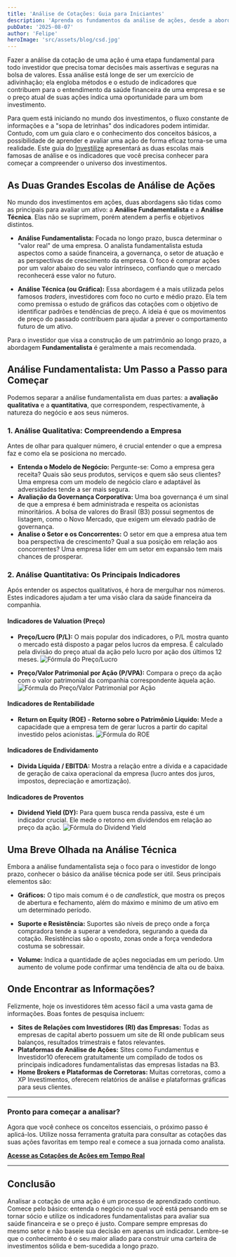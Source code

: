 ```yaml
---
title: 'Análise de Cotações: Guia para Iniciantes'
description: 'Aprenda os fundamentos da análise de ações, desde a abordagem fundamentalista até a técnica, e descubra os principais indicadores para tomar decisões de investimento mais seguras e assertivas.'
pubDate: '2025-08-07'
author: 'Felipe'
heroImage: 'src/assets/blog/csd.jpg'
---
```


Fazer a análise da cotação de uma ação é uma etapa fundamental para todo investidor que precisa tomar decisões mais assertivas e seguras na bolsa de valores. Essa análise está longe de ser um exercício de adivinhação; ela engloba métodos e o estudo de indicadores que contribuem para o entendimento da saúde financeira de uma empresa e se o preço atual de suas ações indica uma oportunidade para um bom investimento.

Para quem está iniciando no mundo dos investimentos, o fluxo constante de informações e a "sopa de letrinhas" dos indicadores podem intimidar. Contudo, com um guia claro e o conhecimento dos conceitos básicos, a possibilidade de aprender e avaliar uma ação de forma eficaz torna-se uma realidade. Este guia do [Investilize](https://investilize.com.br/) apresentará as duas escolas mais famosas de análise e os indicadores que você precisa conhecer para começar a compreender o universo dos investimentos.

## As Duas Grandes Escolas de Análise de Ações

No mundo dos investimentos em ações, duas abordagens são tidas como as principais para avaliar um ativo: a **Análise Fundamentalista** e a **Análise Técnica**. Elas não se suprimem, porém atendem a perfis e objetivos distintos.

* **Análise Fundamentalista:** Focada no longo prazo, busca determinar o "valor real" de uma empresa. O analista fundamentalista estuda aspectos como a saúde financeira, a governança, o setor de atuação e as perspectivas de crescimento da empresa. O foco é comprar ações por um valor abaixo do seu valor intrínseco, confiando que o mercado reconhecerá esse valor no futuro.

* **Análise Técnica (ou Gráfica):** Essa abordagem é a mais utilizada pelos famosos *traders*, investidores com foco no curto e médio prazo. Ela tem como premissa o estudo de gráficos das cotações com o objetivo de identificar padrões e tendências de preço. A ideia é que os movimentos de preço do passado contribuem para ajudar a prever o comportamento futuro de um ativo.

Para o investidor que visa a construção de um patrimônio ao longo prazo, a abordagem **Fundamentalista** é geralmente a mais recomendada.

## Análise Fundamentalista: Um Passo a Passo para Começar

Podemos separar a análise fundamentalista em duas partes: a **avaliação qualitativa** e a **quantitativa**, que correspondem, respectivamente, à natureza do negócio e aos seus números.

### 1. Análise Qualitativa: Compreendendo a Empresa

Antes de olhar para qualquer número, é crucial entender o que a empresa faz e como ela se posiciona no mercado.

* **Entenda o Modelo de Negócio:** Pergunte-se: Como a empresa gera receita? Quais são seus produtos, serviços e quem são seus clientes? Uma empresa com um modelo de negócio claro e adaptável às adversidades tende a ser mais segura.
* **Avaliação da Governança Corporativa:** Uma boa governança é um sinal de que a empresa é bem administrada e respeita os acionistas minoritários. A bolsa de valores do Brasil (B3) possui segmentos de listagem, como o Novo Mercado, que exigem um elevado padrão de governança.
* **Analise o Setor e os Concorrentes:** O setor em que a empresa atua tem boa perspectiva de crescimento? Qual a sua posição em relação aos concorrentes? Uma empresa líder em um setor em expansão tem mais chances de prosperar.

### 2. Análise Quantitativa: Os Principais Indicadores

Após entender os aspectos qualitativos, é hora de mergulhar nos números. Estes indicadores ajudam a ter uma visão clara da saúde financeira da companhia.

#### Indicadores de Valuation (Preço)

* **Preço/Lucro (P/L):** O mais popular dos indicadores, o P/L mostra quanto o mercado está disposto a pagar pelos lucros da empresa. É calculado pela divisão do preço atual da ação pelo lucro por ação dos últimos 12 meses.
    ![Fórmula do Preço/Lucro](/images/blog/precolucro.webp)

* **Preço/Valor Patrimonial por Ação (P/VPA):** Compara o preço da ação com o valor patrimonial da companhia correspondente àquela ação.
    ![Fórmula do Preço/Valor Patrimonial por Ação](/images/blog/patrimonial.webp)

#### Indicadores de Rentabilidade

* **Return on Equity (ROE) - Retorno sobre o Patrimônio Líquido:** Mede a capacidade que a empresa tem de gerar lucros a partir do capital investido pelos acionistas.
    ![Fórmula do ROE](/images/blog/roi.webp)

#### Indicadores de Endividamento

* **Dívida Líquida / EBITDA:** Mostra a relação entre a dívida e a capacidade de geração de caixa operacional da empresa (lucro antes dos juros, impostos, depreciação e amortização).

#### Indicadores de Proventos

* **Dividend Yield (DY):** Para quem busca renda passiva, este é um indicador crucial. Ele mede o retorno em dividendos em relação ao preço da ação.
    ![Fórmula do Dividend Yield](/images/blog/dy.webp)

## Uma Breve Olhada na Análise Técnica

Embora a análise fundamentalista seja o foco para o investidor de longo prazo, conhecer o básico da análise técnica pode ser útil. Seus principais elementos são:

* **Gráficos:** O tipo mais comum é o de *candlestick*, que mostra os preços de abertura e fechamento, além do máximo e mínimo de um ativo em um determinado período.

* **Suporte e Resistência:** Suportes são níveis de preço onde a força compradora tende a superar a vendedora, segurando a queda da cotação. Resistências são o oposto, zonas onde a força vendedora costuma se sobressair.
* **Volume:** Indica a quantidade de ações negociadas em um período. Um aumento de volume pode confirmar uma tendência de alta ou de baixa.

## Onde Encontrar as Informações?

Felizmente, hoje os investidores têm acesso fácil a uma vasta gama de informações. Boas fontes de pesquisa incluem:

* **Sites de Relações com Investidores (RI) das Empresas:** Todas as empresas de capital aberto possuem um site de RI onde publicam seus balanços, resultados trimestrais e fatos relevantes.
* **Plataformas de Análise de Ações:** Sites como Fundamentus e Investidor10 oferecem gratuitamente um compilado de todos os principais indicadores fundamentalistas das empresas listadas na B3.
* **Home Brokers e Plataformas de Corretoras:** Muitas corretoras, como a XP Investimentos, oferecem relatórios de análise e plataformas gráficas para seus clientes.

---

### **Pronto para começar a analisar?**

Agora que você conhece os conceitos essenciais, o próximo passo é aplicá-los. Utilize nossa ferramenta gratuita para consultar as cotações das suas ações favoritas em tempo real e comece a sua jornada como analista.

**[Acesse as Cotações de Ações em Tempo Real](https://investilize.com.br/ferramentas/cotacao-acoes/)**

---

## Conclusão

Analisar a cotação de uma ação é um processo de aprendizado contínuo. Comece pelo básico: entenda o negócio no qual você está pensando em se tornar sócio e utilize os indicadores fundamentalistas para avaliar sua saúde financeira e se o preço é justo. Compare sempre empresas do mesmo setor e não baseie sua decisão em apenas um indicador. Lembre-se que o conhecimento é o seu maior aliado para construir uma carteira de investimentos sólida e bem-sucedida a longo prazo.